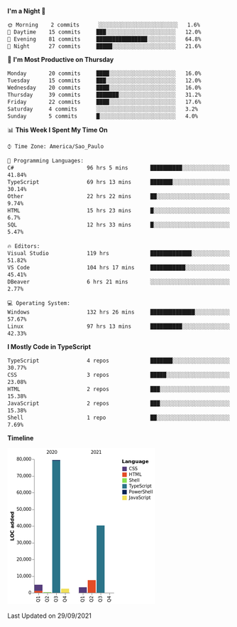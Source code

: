 <!--START_SECTION:waka-->
**I'm a Night 🦉** 

```text
🌞 Morning    2 commits      ░░░░░░░░░░░░░░░░░░░░░░░░░   1.6% 
🌆 Daytime    15 commits     ███░░░░░░░░░░░░░░░░░░░░░░   12.0% 
🌃 Evening    81 commits     ████████████████░░░░░░░░░   64.8% 
🌙 Night      27 commits     █████░░░░░░░░░░░░░░░░░░░░   21.6%

```
📅 **I'm Most Productive on Thursday** 

```text
Monday       20 commits     ████░░░░░░░░░░░░░░░░░░░░░   16.0% 
Tuesday      15 commits     ███░░░░░░░░░░░░░░░░░░░░░░   12.0% 
Wednesday    20 commits     ████░░░░░░░░░░░░░░░░░░░░░   16.0% 
Thursday     39 commits     ███████░░░░░░░░░░░░░░░░░░   31.2% 
Friday       22 commits     ████░░░░░░░░░░░░░░░░░░░░░   17.6% 
Saturday     4 commits      ░░░░░░░░░░░░░░░░░░░░░░░░░   3.2% 
Sunday       5 commits      █░░░░░░░░░░░░░░░░░░░░░░░░   4.0%

```


📊 **This Week I Spent My Time On** 

```text
⌚︎ Time Zone: America/Sao_Paulo

💬 Programming Languages: 
C#                       96 hrs 5 mins       ██████████░░░░░░░░░░░░░░░   41.84% 
TypeScript               69 hrs 13 mins      ███████░░░░░░░░░░░░░░░░░░   30.14% 
Other                    22 hrs 22 mins      ██░░░░░░░░░░░░░░░░░░░░░░░   9.74% 
HTML                     15 hrs 23 mins      █░░░░░░░░░░░░░░░░░░░░░░░░   6.7% 
SQL                      12 hrs 33 mins      █░░░░░░░░░░░░░░░░░░░░░░░░   5.47%

🔥 Editors: 
Visual Studio            119 hrs             █████████████░░░░░░░░░░░░   51.82% 
VS Code                  104 hrs 17 mins     ███████████░░░░░░░░░░░░░░   45.41% 
DBeaver                  6 hrs 21 mins       ░░░░░░░░░░░░░░░░░░░░░░░░░   2.77%

💻 Operating System: 
Windows                  132 hrs 26 mins     ██████████████░░░░░░░░░░░   57.67% 
Linux                    97 hrs 13 mins      ██████████░░░░░░░░░░░░░░░   42.33%

```

**I Mostly Code in TypeScript** 

```text
TypeScript               4 repos             ███████░░░░░░░░░░░░░░░░░░   30.77% 
CSS                      3 repos             █████░░░░░░░░░░░░░░░░░░░░   23.08% 
HTML                     2 repos             ███░░░░░░░░░░░░░░░░░░░░░░   15.38% 
JavaScript               2 repos             ███░░░░░░░░░░░░░░░░░░░░░░   15.38% 
Shell                    1 repo              ██░░░░░░░░░░░░░░░░░░░░░░░   7.69%

```


**Timeline**

![Chart not found](https://raw.githubusercontent.com/jonhoffmam/jonhoffmam/master/charts/bar_graph.png) 


 Last Updated on 29/09/2021
<!--END_SECTION:waka-->
